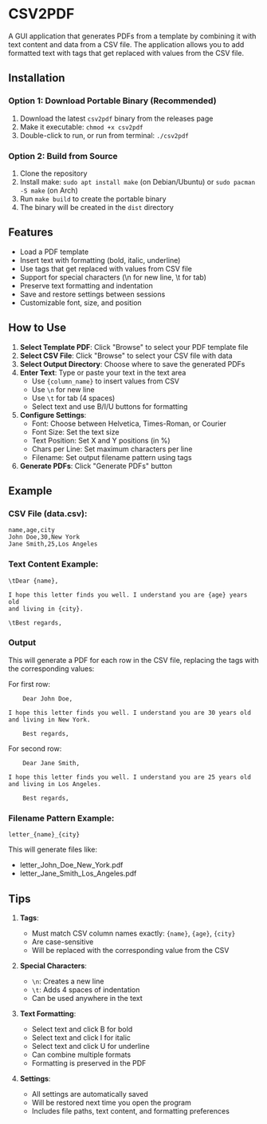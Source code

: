 # CSV2PDF

A GUI application that generates PDFs from a template by combining it with text content and data from a CSV file. The application allows you to add formatted text with tags that get replaced with values from the CSV file.

## Installation

### Option 1: Download Portable Binary (Recommended)
1. Download the latest `csv2pdf` binary from the releases page
2. Make it executable: `chmod +x csv2pdf`
3. Double-click to run, or run from terminal: `./csv2pdf`

### Option 2: Build from Source
1. Clone the repository
2. Install make: `sudo apt install make` (on Debian/Ubuntu) or `sudo pacman -S make` (on Arch)
3. Run `make build` to create the portable binary
4. The binary will be created in the `dist` directory

## Features

- Load a PDF template
- Insert text with formatting (bold, italic, underline)
- Use tags that get replaced with values from CSV file
- Support for special characters (\n for new line, \t for tab)
- Preserve text formatting and indentation
- Save and restore settings between sessions
- Customizable font, size, and position

## How to Use

1. **Select Template PDF**: Click "Browse" to select your PDF template file
2. **Select CSV File**: Click "Browse" to select your CSV file with data
3. **Select Output Directory**: Choose where to save the generated PDFs
4. **Enter Text**: Type or paste your text in the text area
   - Use `{column_name}` to insert values from CSV
   - Use `\n` for new line
   - Use `\t` for tab (4 spaces)
   - Select text and use B/I/U buttons for formatting
5. **Configure Settings**:
   - Font: Choose between Helvetica, Times-Roman, or Courier
   - Font Size: Set the text size
   - Text Position: Set X and Y positions (in %)
   - Chars per Line: Set maximum characters per line
   - Filename: Set output filename pattern using tags
6. **Generate PDFs**: Click "Generate PDFs" button

## Example

### CSV File (data.csv):
```csv
name,age,city
John Doe,30,New York
Jane Smith,25,Los Angeles
```

### Text Content Example:
```
\tDear {name},

I hope this letter finds you well. I understand you are {age} years old
and living in {city}.

\tBest regards,
```

### Output
This will generate a PDF for each row in the CSV file, replacing the tags with the corresponding values:

For first row:
```
    Dear John Doe,

I hope this letter finds you well. I understand you are 30 years old
and living in New York.

    Best regards,
```

For second row:
```
    Dear Jane Smith,

I hope this letter finds you well. I understand you are 25 years old
and living in Los Angeles.

    Best regards,
```

### Filename Pattern Example:
```
letter_{name}_{city}
```
This will generate files like:
- letter_John_Doe_New_York.pdf
- letter_Jane_Smith_Los_Angeles.pdf

## Tips

1. **Tags**:
   - Must match CSV column names exactly: `{name}`, `{age}`, `{city}`
   - Are case-sensitive
   - Will be replaced with the corresponding value from the CSV

2. **Special Characters**:
   - `\n`: Creates a new line
   - `\t`: Adds 4 spaces of indentation
   - Can be used anywhere in the text

3. **Text Formatting**:
   - Select text and click B for bold
   - Select text and click I for italic
   - Select text and click U for underline
   - Can combine multiple formats
   - Formatting is preserved in the PDF

4. **Settings**:
   - All settings are automatically saved
   - Will be restored next time you open the program
   - Includes file paths, text content, and formatting preferences
